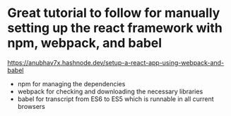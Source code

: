 # Great tutorial to follow for manually setting up the react framework with npm, webpack, and babel
https://anubhav7x.hashnode.dev/setup-a-react-app-using-webpack-and-babel

- npm for managing the dependencies
- webpack for checking and downloading the necessary libraries
- babel for transcript from ES6 to ES5 which is runnable in all current browsers
